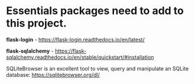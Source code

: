 # Essentials packages need to add to this project.<br />
**flask-login** - https://flask-login.readthedocs.io/en/latest/ 


**flask-sqlalchemy** - https://flask-sqlalchemy.readthedocs.io/en/stable/quickstart/#installation


SQLiteBrowser is an excellent tool to view, query and
manipulate an SQLite database: https://sqlitebrowser.org/dl/